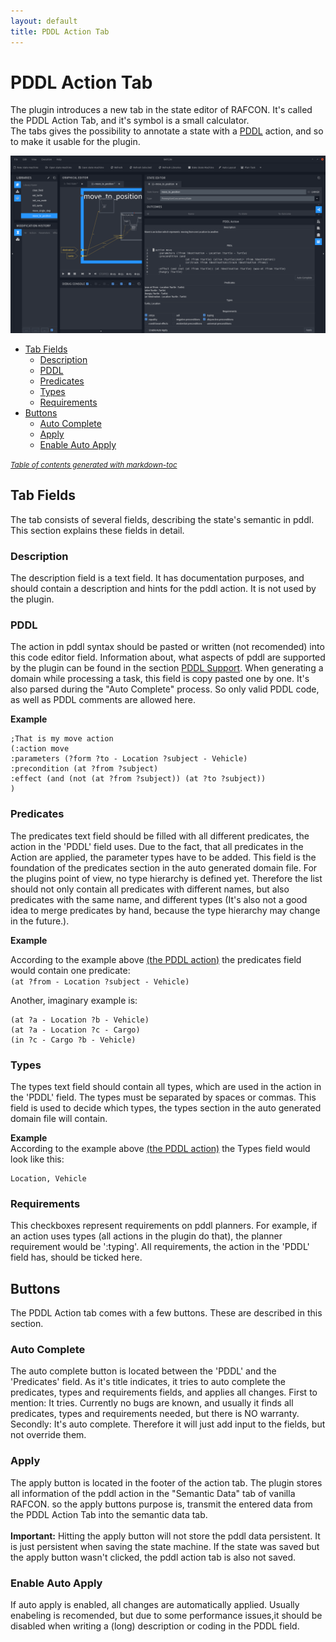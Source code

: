 ```yaml
---
layout: default
title: PDDL Action Tab
---
```

# PDDL Action Tab

The plugin introduces a new tab in the state editor of RAFCON. It's called the PDDL Action Tab, and it's symbol is a small calculator.  
The tabs gives the possibility to annotate a state with a [PDDL](https://en.wikipedia.org/wiki/Planning_Domain_Definition_Language) action, and so to make it usable for the plugin.

![RAFCON with the PDDL Action Tab](../../assets/images/documentation/PDDLActionTab.png "An open RAFCON window with the PDDL Action Tab in the right.")


- [Tab Fields](#tab-fields)
  * [Description](#description)
  * [PDDL](#pddl)
  * [Predicates](#predicates)
  * [Types](#types)
  * [Requirements](#requirements)
- [Buttons](#buttons)
  * [Auto Complete](#auto-complete)
  * [Apply](#apply)
  * [Enable Auto Apply](#enable-auto-apply)

<small><i><a href='http://ecotrust-canada.github.io/markdown-toc/'>Table of contents generated with markdown-toc</a></i></small>


## Tab Fields

The tab consists of several fields, describing the state's semantic in pddl. This section explains these fields in detail. 

### Description

The description field is a text field. It has documentation purposes, and should contain a description and hints for the pddl action. It is not used by the plugin.

### PDDL

The action in pddl syntax should be pasted or written (not recomended) into this code editor field. Information about, what aspects of pddl are supported by the plugin can be found in the section [PDDL Support](Limitations.md#pddl-support). When generating a domain while processing a task, this field is copy pasted one by one. It's also parsed during the "Auto Complete" process. So only valid PDDL code, as well as PDDL comments are allowed here.

**Example**

```PDDL
;That is my move action
(:action move
:parameters (?form ?to - Location ?subject - Vehicle)
:precondition (at ?from ?subject)
:effect (and (not (at ?from ?subject)) (at ?to ?subject))
)
```

### Predicates

The predicates text field should be filled with all different predicates, the action in the 'PDDL' field uses. Due to the fact, that all predicates in the Action are applied, the parameter types have to be added. This field is the foundation of the predicates section in the auto generated domain file. For the plugins point of view, no type hierarchy is defined yet. Therefore the list should not only contain all predicates with different names, but also predicates with the same name, and different types (It's also not a good idea to merge predicates by hand, because the type hierarchy may change in the future.).

**Example**

According to the example above [(the PDDL action)](#pddl) the predicates field would 
contain one predicate: <br>
`(at ?from - Location ?subject - Vehicle)`<br>

Another, imaginary example is: <br>
```
(at ?a - Location ?b - Vehicle)
(at ?a - Location ?c - Cargo)
(in ?c - Cargo ?b - Vehicle)
```

### Types

The types text field should contain all types, which are used in the action in the 'PDDL' field. The types must be separated by spaces or commas. This field is used to decide which types, the types section in the auto generated domain file will contain. 

**Example**  
According to the example above [(the PDDL action)](#pddl) the Types field would look like this:

```
Location, Vehicle
```

### Requirements

This checkboxes represent requirements on pddl planners. For example, if an action uses types (all actions in the plugin do that), the planner requirement would be ':typing'. All requirements, the action in the 'PDDL' field has, should be ticked here.

## Buttons

The PDDL Action tab comes with a few buttons. These are described in this section.

### Auto Complete

The auto complete button is located between the 'PDDL' and the 'Predicates' field. As it's title indicates, it tries to auto complete the predicates, types and requirements fields, and applies all changes. First to mention: It tries. Currently no bugs are known, and usually it finds all predicates, types and requirements needed, but there is NO warranty. Secondly: It's auto complete. Therefore it will just add input to the fields, but not override them.  

### Apply

The apply button is located in the footer of the action tab. The plugin stores all information of the pddl action in the "Semantic Data" tab of vanilla RAFCON. so the apply buttons purpose is, transmit the entered data from the PDDL Action Tab into the semantic data tab.<br>   
**Important:** Hitting the apply button will not store the pddl data persistent. It is just persistent when saving the state machine. If the state was saved but the apply button wasn't clicked, the pddl action tab is also not saved.

### Enable Auto Apply

If auto apply is enabled, all changes are automatically applied. Usually enabeling is recomended, but due to some performance issues,it should be disabled when writing a (long) description or coding in the PDDL field.  
